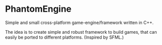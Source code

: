 # PhantomEngine

Simple and small cross-platform game-engine/framework written in C++.

The idea is to create simple and robust framework to build games, that can easily be ported to different platforms. (Inspired by SFML.)
